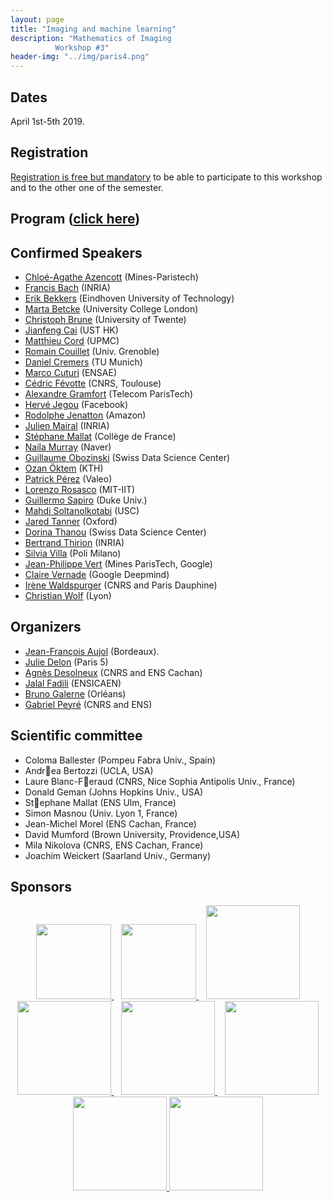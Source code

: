 ```yaml
---
layout: page
title: "Imaging and machine learning"
description: "Mathematics of Imaging
          Workshop #3"
header-img: "../img/paris4.png"
---
```


Dates
-------------

April 1st-5th 2019.


Registration
-------------

[Registration is free but mandatory](http://www.ihp.fr/en/CEB/T1-2019) to be able to participate to this workshop and to the other one of the semester.


Program ([click here](../workshop3prog/))
-------------


Confirmed Speakers
-------------

- [Chloé-Agathe Azencott](http://cazencott.info/) (Mines-Paristech)
- [Francis Bach](https://www.di.ens.fr/~fbach/) (INRIA)
- [Erik Bekkers](https://www.tue.nl/en/our-university/departments/biomedical-engineering/research/research-groups/medical-image-analysis/organization/former-group-members/ir-ej-erik-bekkers/) (Eindhoven University of Technology)
- [Marta Betcke](https://www.sites.google.com/site/mbetcke/home) (University College London)
- [Christoph Brune](https://people.utwente.nl/c.brune)  (University of Twente)
- [Jianfeng Cai](https://www.math.ust.hk/~jfcai/) (UST HK)
- [Matthieu Cord](http://webia.lip6.fr/~cord/) (UPMC)
- [Romain Couillet](http://romaincouillet.hebfree.org/) (Univ. Grenoble)
- [Daniel Cremers](https://vision.in.tum.de/members/cremers) (TU Munich)
- [Marco Cuturi](http://marcocuturi.net/) (ENSAE)
- [Cédric Févotte](https://www.irit.fr/~Cedric.Fevotte/) (CNRS, Toulouse)
- [Alexandre Gramfort](http://alexandre.gramfort.net/) (Telecom ParisTech)
- [Hervé Jegou](http://people.rennes.inria.fr/Herve.Jegou/) (Facebook)
- [Rodolphe Jenatton](http://rodolphejenatton.com/) (Amazon)
- [Julien Mairal](https://lear.inrialpes.fr/people/mairal/) (INRIA)
- [Stéphane Mallat](https://www.college-de-france.fr/site/stephane-mallat/index.htm) (Collège de France)
- [Naila Murray](http://www.europe.naverlabs.com/NAVER-LABS-Europe/People/Naila-Murray) (Naver)
- [Guillaume Obozinski](http://imagine.enpc.fr/~obozinsg/) (Swiss Data Science Center)
- [Ozan Öktem](https://www.kth.se/profile/ozan) (KTH)
- [Patrick Pérez](https://ptrckprz.github.io/) (Valeo)
- [Lorenzo Rosasco](http://web.mit.edu/lrosasco/www/) (MIT-IIT)
- [Guillermo Sapiro](https://ece.duke.edu/faculty/guillermo-sapiro) (Duke Univ.)
- [Mahdi Soltanolkotabi](http://www-bcf.usc.edu/~soltanol/) (USC)
- [Jared Tanner](https://www.maths.ox.ac.uk/people/jared.tanner) (Oxford)
- [Dorina Thanou](https://people.epfl.ch/dorina.thanou) (Swiss Data Science Center)
- [Bertrand Thirion](https://team.inria.fr/parietal/team-members/bertrand-thirions-page/) (INRIA)
- [Silvia Villa](http://lcsl.mit.edu/data/silviavilla/Home.html) (Poli Milano)
- [Jean-Philippe Vert](http://members.cbio.mines-paristech.fr/~jvert/) (Mines ParisTech, Google)
- [Claire Vernade](https://www.cvernade.com/) (Google Deepmind)
- [Irène Waldspurger](https://www.ceremade.dauphine.fr/~waldspurger/) (CNRS and Paris Dauphine)
- [Christian Wolf](https://perso.liris.cnrs.fr/christian.wolf/) (Lyon)



Organizers
-----

- [Jean-François Aujol](https://www.math.u-bordeaux.fr/~jaujol/) (Bordeaux).
- [Julie Delon](https://delon.wp.mines-telecom.fr/) (Paris 5)
- [Agnès Desolneux](http://desolneux.perso.math.cnrs.fr/) (CNRS and ENS Cachan)
- [Jalal Fadili](https://fadili.users.greyc.fr/) (ENSICAEN)
- [Bruno Galerne](https://www.idpoisson.fr/galerne/) (Orléans)
- [Gabriel Peyré](http://www.gpeyre.com) (CNRS and ENS)


Scientific committee
------

- Coloma Ballester (Pompeu Fabra Univ., Spain)
- Andrea Bertozzi (UCLA, USA)
- Laure Blanc-Feraud (CNRS, Nice Sophia Antipolis Univ., France)
- Donald Geman (Johns Hopkins Univ., USA)
- Stephane Mallat (ENS Ulm, France)
- Simon Masnou (Univ. Lyon 1, France)
- Jean-Michel Morel (ENS Cachan, France)
- David Mumford (Brown University, Providence,USA)
- Mila Nikolova (CNRS, ENS Cachan, France)
- Joachim Weickert (Saarland Univ., Germany)


Sponsors
-----

<p align="center">

<a href="http://www.ihp.fr">
<img width="120" src="../../img/logo-ihp.jpg"/>
</a>&nbsp;&nbsp;

<a href="http://www.cnrs.fr/">
<img width="120" src="../../img/logo-cnrs.png"/>
</a>&nbsp;&nbsp;

<a href="http://www.u-psud.fr/fr/index.html">
<img width="150" src="../../img/logo-paris-sud.png"/>
</a>

<br/>

<a href="https://www.sciencesmaths-paris.fr/">
<img width="150" src="../../img/logo-fsmp.png"/>
</a>&nbsp;&nbsp;

<a href="http://www.upmc.fr/">
<img width="150" src="../../img/logo-upmc.png"/>
</a>&nbsp;&nbsp;

<a href="https://www.cimpa.info/">
<img width="150" src="../../img/logo-cimpa.png"/>
</a>

<br/>

<a href="http://gdr-mia.math.cnrs.fr/">
<img width="150" src="../../img/logo-mia.png"/>
</a>

<a href="http://www.gpeyre.com/noria/">
<img width="150" src="../../img/logo-erc.jpg"/>
</a>


</p>
